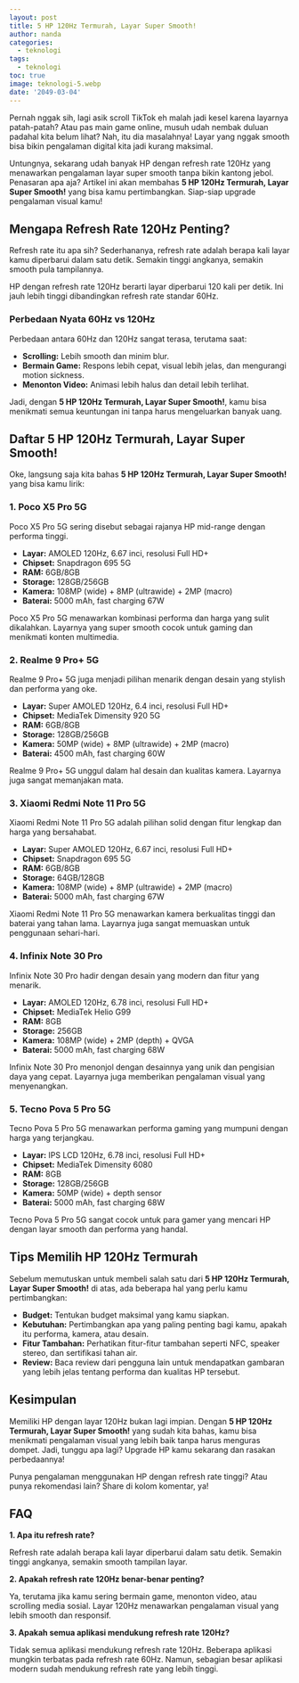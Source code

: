 ```yaml
---
layout: post
title: 5 HP 120Hz Termurah, Layar Super Smooth!
author: nanda
categories:
  - teknologi
tags:
  - teknologi
toc: true
image: teknologi-5.webp
date: '2049-03-04'
---
```



Pernah nggak sih, lagi asik scroll TikTok eh malah jadi kesel karena layarnya patah-patah? Atau pas main game online, musuh udah nembak duluan padahal kita belum lihat? Nah, itu dia masalahnya! Layar yang nggak smooth bisa bikin pengalaman digital kita jadi kurang maksimal.

Untungnya, sekarang udah banyak HP dengan refresh rate 120Hz yang menawarkan pengalaman layar super smooth tanpa bikin kantong jebol. Penasaran apa aja? Artikel ini akan membahas **5 HP 120Hz Termurah, Layar Super Smooth!** yang bisa kamu pertimbangkan. Siap-siap upgrade pengalaman visual kamu!

## Mengapa Refresh Rate 120Hz Penting?

Refresh rate itu apa sih? Sederhananya, refresh rate adalah berapa kali layar kamu diperbarui dalam satu detik. Semakin tinggi angkanya, semakin smooth pula tampilannya.

HP dengan refresh rate 120Hz berarti layar diperbarui 120 kali per detik. Ini jauh lebih tinggi dibandingkan refresh rate standar 60Hz.

### Perbedaan Nyata 60Hz vs 120Hz

Perbedaan antara 60Hz dan 120Hz sangat terasa, terutama saat:

- **Scrolling:** Lebih smooth dan minim blur.
- **Bermain Game:** Respons lebih cepat, visual lebih jelas, dan mengurangi motion sickness.
- **Menonton Video:** Animasi lebih halus dan detail lebih terlihat.

Jadi, dengan **5 HP 120Hz Termurah, Layar Super Smooth!**, kamu bisa menikmati semua keuntungan ini tanpa harus mengeluarkan banyak uang.

## Daftar 5 HP 120Hz Termurah, Layar Super Smooth!

Oke, langsung saja kita bahas **5 HP 120Hz Termurah, Layar Super Smooth!** yang bisa kamu lirik:

### 1\. Poco X5 Pro 5G

Poco X5 Pro 5G sering disebut sebagai rajanya HP mid-range dengan performa tinggi.

- **Layar:** AMOLED 120Hz, 6.67 inci, resolusi Full HD+
- **Chipset:** Snapdragon 695 5G
- **RAM:** 6GB/8GB
- **Storage:** 128GB/256GB
- **Kamera:** 108MP (wide) + 8MP (ultrawide) + 2MP (macro)
- **Baterai:** 5000 mAh, fast charging 67W

Poco X5 Pro 5G menawarkan kombinasi performa dan harga yang sulit dikalahkan. Layarnya yang super smooth cocok untuk gaming dan menikmati konten multimedia.

### 2\. Realme 9 Pro+ 5G

Realme 9 Pro+ 5G juga menjadi pilihan menarik dengan desain yang stylish dan performa yang oke.

- **Layar:** Super AMOLED 120Hz, 6.4 inci, resolusi Full HD+
- **Chipset:** MediaTek Dimensity 920 5G
- **RAM:** 6GB/8GB
- **Storage:** 128GB/256GB
- **Kamera:** 50MP (wide) + 8MP (ultrawide) + 2MP (macro)
- **Baterai:** 4500 mAh, fast charging 60W

Realme 9 Pro+ 5G unggul dalam hal desain dan kualitas kamera. Layarnya juga sangat memanjakan mata.

### 3\. Xiaomi Redmi Note 11 Pro 5G

Xiaomi Redmi Note 11 Pro 5G adalah pilihan solid dengan fitur lengkap dan harga yang bersahabat.

- **Layar:** Super AMOLED 120Hz, 6.67 inci, resolusi Full HD+
- **Chipset:** Snapdragon 695 5G
- **RAM:** 6GB/8GB
- **Storage:** 64GB/128GB
- **Kamera:** 108MP (wide) + 8MP (ultrawide) + 2MP (macro)
- **Baterai:** 5000 mAh, fast charging 67W

Xiaomi Redmi Note 11 Pro 5G menawarkan kamera berkualitas tinggi dan baterai yang tahan lama. Layarnya juga sangat memuaskan untuk penggunaan sehari-hari.

### 4\. Infinix Note 30 Pro

Infinix Note 30 Pro hadir dengan desain yang modern dan fitur yang menarik.

- **Layar:** AMOLED 120Hz, 6.78 inci, resolusi Full HD+
- **Chipset:** MediaTek Helio G99
- **RAM:** 8GB
- **Storage:** 256GB
- **Kamera:** 108MP (wide) + 2MP (depth) + QVGA
- **Baterai:** 5000 mAh, fast charging 68W

Infinix Note 30 Pro menonjol dengan desainnya yang unik dan pengisian daya yang cepat. Layarnya juga memberikan pengalaman visual yang menyenangkan.

### 5\. Tecno Pova 5 Pro 5G

Tecno Pova 5 Pro 5G menawarkan performa gaming yang mumpuni dengan harga yang terjangkau.

- **Layar:** IPS LCD 120Hz, 6.78 inci, resolusi Full HD+
- **Chipset:** MediaTek Dimensity 6080
- **RAM:** 8GB
- **Storage:** 128GB/256GB
- **Kamera:** 50MP (wide) + depth sensor
- **Baterai:** 5000 mAh, fast charging 68W

Tecno Pova 5 Pro 5G sangat cocok untuk para gamer yang mencari HP dengan layar smooth dan performa yang handal.

## Tips Memilih HP 120Hz Termurah

Sebelum memutuskan untuk membeli salah satu dari **5 HP 120Hz Termurah, Layar Super Smooth!** di atas, ada beberapa hal yang perlu kamu pertimbangkan:

- **Budget:** Tentukan budget maksimal yang kamu siapkan.
- **Kebutuhan:** Pertimbangkan apa yang paling penting bagi kamu, apakah itu performa, kamera, atau desain.
- **Fitur Tambahan:** Perhatikan fitur-fitur tambahan seperti NFC, speaker stereo, dan sertifikasi tahan air.
- **Review:** Baca review dari pengguna lain untuk mendapatkan gambaran yang lebih jelas tentang performa dan kualitas HP tersebut.

## Kesimpulan

Memiliki HP dengan layar 120Hz bukan lagi impian. Dengan **5 HP 120Hz Termurah, Layar Super Smooth!** yang sudah kita bahas, kamu bisa menikmati pengalaman visual yang lebih baik tanpa harus menguras dompet. Jadi, tunggu apa lagi? Upgrade HP kamu sekarang dan rasakan perbedaannya!

Punya pengalaman menggunakan HP dengan refresh rate tinggi? Atau punya rekomendasi lain? Share di kolom komentar, ya!

## FAQ

**1\. Apa itu refresh rate?**

Refresh rate adalah berapa kali layar diperbarui dalam satu detik. Semakin tinggi angkanya, semakin smooth tampilan layar.

**2\. Apakah refresh rate 120Hz benar-benar penting?**

Ya, terutama jika kamu sering bermain game, menonton video, atau scrolling media sosial. Layar 120Hz menawarkan pengalaman visual yang lebih smooth dan responsif.

**3\. Apakah semua aplikasi mendukung refresh rate 120Hz?**

Tidak semua aplikasi mendukung refresh rate 120Hz. Beberapa aplikasi mungkin terbatas pada refresh rate 60Hz. Namun, sebagian besar aplikasi modern sudah mendukung refresh rate yang lebih tinggi.
